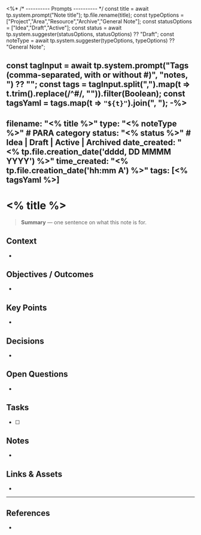 <%*
/* ---------- Prompts ---------- */
const title = await tp.system.prompt("Note title");
tp.file.rename(title);
const typeOptions = ["Project","Area","Resource","Archive","General Note"];
const statusOptions = ["Idea","Draft","Active"];
const status = await tp.system.suggester(statusOptions, statusOptions) ?? "Draft";
const noteType = await tp.system.suggester(typeOptions, typeOptions) ?? "General Note";

const tagInput = await tp.system.prompt("Tags (comma-separated, with or without #)", "notes, ") ?? "";
const tags = tagInput.split(",").map(t => t.trim().replace(/^#/, "")).filter(Boolean);
const tagsYaml = tags.map(t => `"${t}"`).join(", ");
-%>
---
filename: "<% title %>"
type: "<% noteType %>"        # PARA category
status: "<% status %>"        # Idea | Draft | Active | Archived
date_created: "<% tp.file.creation_date('dddd, DD MMMM YYYY') %>"
time_created: "<% tp.file.creation_date('hh:mm A') %>"
tags: [<% tagsYaml %>]
---

# <% title %>

> **Summary** — one sentence on what this note is for.

## Context
- 

## Objectives / Outcomes
- 

## Key Points
- 

## Decisions
- 

## Open Questions
- 

## Tasks
- [ ] 

## Notes
- 

## Links & Assets
- 

---

## References
- 